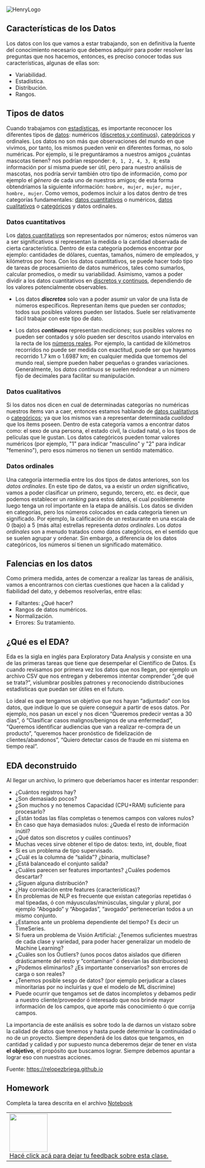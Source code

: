 ![HenryLogo](https://d31uz8lwfmyn8g.cloudfront.net/Assets/logo-henry-white-lg.png)

## Características de los Datos

Los datos con los que vamos a estar trabajando, son en definitiva la fuente del conocimiento necesario que debemos adquirir para poder resolver las preguntas que nos hacemos, entonces, es preciso conocer todas sus características, algunas de ellas son:

* Variabilidad.
* Estadística.
* Distribución.
* Rangos.

## Tipos de datos

Cuando trabajamos con [estadísticas](https://relopezbriega.github.io/blog/2015/06/27/probabilidad-y-estadistica-con-python/), es importante reconocer los diferentes tipos de [datos](https://es.wikipedia.org/wiki/Dato): numéricos ([discretos y continuos](https://es.wikipedia.org/wiki/Variable_discreta_y_variable_continua)), [categóricos](https://en.wikipedia.org/wiki/Categorical_variable) y ordinales. Los datos no son más que observaciones del mundo en que vivimos, por tanto, los mismos pueden venir en diferentes formas, no solo numéricas. Por ejemplo, si le preguntáramos a nuestros amigos ¿cuántas mascotas tienen? nos podrían responder: `0, 1, 2, 4, 3, 8`; esta información por sí misma puede ser útil, pero para nuestro análisis de mascotas, nos podría servir también otro tipo de información, como por ejemplo el *género* de cada uno de nuestros amigos; de esta forma obtendríamos la siguiente información: `hombre, mujer, mujer, mujer, hombre, mujer`. Como vemos, podemos incluir a los datos dentro de tres categorías fundamentales: [datos cuantitativos](https://es.wikipedia.org/wiki/Cantidad) o numéricos, [datos cualitativos](https://es.wikipedia.org/wiki/Cualidad) o [categóricos](https://en.wikipedia.org/wiki/Categorical_variable) y datos ordinales.

### Datos cuantitativos

Los [datos cuantitativos](https://es.wikipedia.org/wiki/Cantidad) son representados por números; estos números van a ser significativos si representan la medida o la cantidad observada de cierta característica. Dentro de esta categoría podemos encontrar por ejemplo: cantidades de dólares, cuentas, tamaños, número de empleados, y kilómetros por hora. Con los datos cuantitativos, se puede hacer todo tipo de tareas de procesamiento de datos numéricos, tales como sumarlos, calcular promedios, o medir su variabilidad. Asimismo, vamos a poder dividir a los datos cuantitativos en [discretos y continuos](https://es.wikipedia.org/wiki/Variable_discreta_y_variable_continua), dependiendo de los valores potencialmente observables.

* Los datos ***discretos*** solo van a poder asumir un valor de una lista de números específicos. Representan ítems que pueden ser *contados*; todos sus posibles valores pueden ser listados. Suele ser relativamente fácil trabajar con este tipo de dato.

* Los datos ***continuos*** representan *mediciones*; sus posibles valores no pueden ser contados y sólo pueden ser descritos usando intervalos en la recta de los [números reales](https://es.wikipedia.org/wiki/N%C3%BAmero_real). Por ejemplo, la cantidad de kilómetros recorridos no puede ser medida con exactitud, puede ser que hayamos recorrido 1.7 km o 1.6987 km; en cualquier medida que tomemos del mundo real, siempre pueden haber pequeñas o grandes variaciones. Generalmente, los *datos continuos* se suelen redondear a un número fijo de decimales para facilitar su manipulación.

### Datos cualitativos 

Si los datos nos dicen en cual de determinadas categorías no numéricas nuestros ítems van a caer, entonces estamos hablando de [datos cualitativos](https://es.wikipedia.org/wiki/Cualidad) o [categóricos](https://en.wikipedia.org/wiki/Categorical_variable); ya que los mismos van a representar determinada *cualidad* que los ítems poseen. Dentro de esta categoría vamos a encontrar datos como: el sexo de una persona, el estado civil, la ciudad natal, o los tipos de películas que le gustan. Los datos categóricos pueden tomar valores numéricos (por ejemplo, "1" para indicar "masculino" y "2" para indicar "femenino"), pero esos números no tienen un sentido matemático.

### Datos ordinales

Una categoría intermedia entre los dos tipos de datos anteriores, son los *datos ordinales*. En este tipo de datos, va a existir un *orden* significativo, vamos a poder clasificar un primero, segundo, tercero, etc. es decir, que podemos establecer un *ranking* para estos datos, el cual posiblemente luego tenga un rol importante en la etapa de análisis. Los datos se dividen en categorías, pero los números colocados en cada categoría tienen un significado. Por ejemplo, la calificación de un restaurante en una escala de 0 (bajo) a 5 (más alta) estrellas representa *datos ordinales*. Los *datos ordinales* son a menudo tratados como datos categóricos, en el sentido que se suelen agrupar y ordenar. Sin embargo, a diferencia de los datos categóricos, los números sí tienen un significado matemático.

## Falencias en los datos

Como primera medida, antes de comenzar a realizar las tareas de análisis, vamos a encontrarnos con ciertas cuestiones que hacen a la calidad y fiabilidad del dato, y debemos resolverlas, entre ellas:

* Faltantes: ¿Qué hacer?
* Rangos de datos numéricos.
* Normalización.
* Errores: Su tratamiento.

## ¿Qué es el EDA?

Eda es la sigla en inglés para Exploratory Data Analysis y consiste en una de las primeras tareas que tiene que desempeñar el Científico de Datos. Es cuando revisamos por primera vez los datos que nos llegan, por ejemplo un archivo CSV que nos entregan y deberemos intentar comprender “¿de qué se trata?”, vislumbrar posibles patrones y reconociendo distribuciones estadísticas que puedan ser útiles en el futuro.

Lo ideal es que tengamos un objetivo que nos hayan “adjuntado” con los datos, que indique lo que se quiere conseguir a partir de esos datos. Por ejemplo, nos pasan un excel y nos dicen “Queremos predecir ventas a 30 días”, ó “Clasificar casos malignos/benignos de una enfermedad”, “Queremos identificar audiencias que van a realizar re-compra de un producto”, “queremos hacer pronóstico de fidelización de clientes/abandonos”, “Quiero detectar casos de fraude en mi sistema en tiempo real”.

## EDA deconstruido

Al llegar un archivo, lo primero que deberíamos hacer es intentar responder:

* ¿Cuántos registros hay?
* ¿Son demasiado pocos?
* ¿Son muchos y no tenemos Capacidad (CPU+RAM) suficiente para procesarlo?
* ¿Están todas las filas completas o tenemos campos con valores nulos?
* En caso que haya demasiados nulos: ¿Queda el resto de información inútil?
* ¿Qué datos son discretos y cuáles continuos?
* Muchas veces sirve obtener el tipo de datos: texto, int, double, float
* Si es un problema de tipo supervisado.
* ¿Cuál es la columna de “salida”? ¿binaria, multiclase?
* ¿Está balanceado el conjunto salida?
* ¿Cuáles parecen ser features importantes? ¿Cuáles podemos descartar?
* ¿Siguen alguna distribución?
* ¿Hay correlación entre features (características)?
* En problemas de NLP es frecuente que existan categorías repetidas ó mal tipeadas, ó con máyusculas/minúsculas, singular y plural, por ejemplo “Abogado” y “Abogadas”, “avogado” pertenecerían todos a un mismo conjunto.
* ¿Estamos ante un problema dependiente del tiempo? Es decir un TimeSeries.
* Si fuera un problema de Visión Artificial: ¿Tenemos suficientes muestras de cada clase y variedad, para poder hacer generalizar un modelo de Machine Learning?
* ¿Cuáles son los Outliers? (unos pocos datos aislados que difieren drásticamente del resto y “contaminan” ó desvían las distribuciones)
* ¿Podemos eliminarlos? ¿Es importante conservarlos? son errores de carga o son reales?
* ¿Tenemos posible sesgo de datos? (por ejemplo perjudicar a clases minoritarias por no incluirlas y que el modelo de ML discrimine)
* Puede ocurrir que tengamos set de datos incompletos y debamos pedir a nuestro cliente/proveedor ó interesado que nos brinde mayor información de los campos, que aporte más conocimiento ó que corrija campos.

La importancia de este análisis es sobre todo la de darnos un vistazo sobre la calidad de datos que tenemos y hasta puede determinar la continuidad o no de un proyecto.
Siempre dependerá de los datos que tengamos, en cantidad y calidad y por supuesto nunca deberemos dejar de tener en vista **el objetivo**, el propósito que buscamos lograr. Siempre debemos apuntar a lograr eso con nuestras acciones.

Fuente: https://relopezbriega.github.io

## Homework

Completa la tarea descrita en el archivo [Notebook](https://github.com/soyHenry/DS-M1/blob/b2e44d9df94d663ca89e2f56aa2fdc26ac1f9246/Clase%2002/Homework.ipynb)

<table class="hide" width="100%" style='table-layout:fixed;'>
  <tr>
    <td>
      <a href="https://airtable.com/shrCubCO1XC2BwYIT?prefill_clase=2-Caracteristicasdelosdatos">
        <img src="https://static.thenounproject.com/png/204643-200.png" width="100"/>
        <br>
        Hacé click acá para dejar tu feedback sobre esta clase.
      </a>
    </td>
  </tr>
</table>
